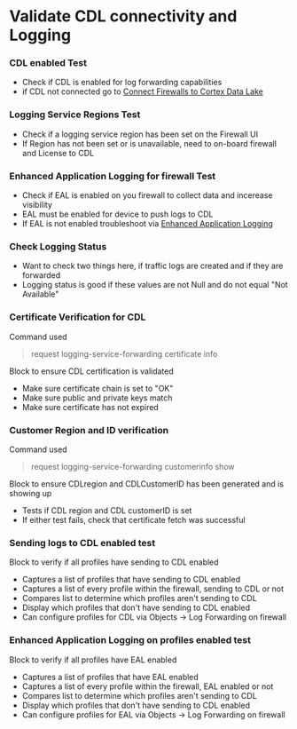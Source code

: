 # Validate CDL connectivity and Logging


### CDL enabled Test

* Check if CDL is enabled for log forwarding capabilities
* if CDL not connected go to [Connect Firewalls to Cortex Data Lake](https://docs.paloaltonetworks.com/cortex/cortex-data-lake/cortex-data-lake-getting-started/get-started-with-cortex-data-lake/key.html)

### Logging Service Regions Test

* Check if a logging service region has been set on the Firewall UI
* If Region has not been set or is unavailable, need to on-board firewall and License to CDL

### Enhanced Application Logging for firewall Test

* Check if EAL is enabled on you firewall to collect data and incerease visibility
* EAL must be enabled for device to push logs to CDL
* If EAL is not enabled troubleshoot via [Enhanced Application Logging](https://docs.paloaltonetworks.com/pan-os/8-1/pan-os-new-features/management-features/enhanced-application-logging.html)

### Check Logging Status

* Want to check two things here, if traffic logs are created and if they are forwarded
* Logging status is good if these values are not Null and do not equal "Not Available"

### Certificate Verification for CDL

Command used
> request logging-service-forwarding certificate info

Block to ensure CDL certification is validated

* Make sure certificate chain is set to "OK"
* Make sure public and private keys match
* Make sure certificate has not expired

### Customer Region and ID verification

Command used
> request logging-service-forwarding customerinfo show

Block to ensure CDLregion and CDLCustomerID has been generated and is showing up

* Tests if CDL region and CDL customerID is set
* If either test fails, check that certificate fetch was successful

### Sending logs to CDL enabled test

Block to verify if all profiles have sending to CDL enabled

* Captures a list of profiles that have sending to CDL enabled
* Captures a list of every profile within the firewall, sending to CDL or not
* Compares list to determine which profiles aren't sending to CDL
* Display which profiles that don't have sending to CDL enabled
* Can configure profiles for CDL via Objects -> Log Forwarding on firewall

### Enhanced Application Logging on profiles enabled test

Block to verify if all profiles have EAL enabled

* Captures a list of profiles that have EAL enabled
* Captures a list of every profile within the firewall, EAL enabled or not
* Compares list to determine which profiles aren't sending to CDL
* Display which profiles that don't have sending to CDL enabled
* Can configure profiles for EAL via Objects -> Log Forwarding on firewall
